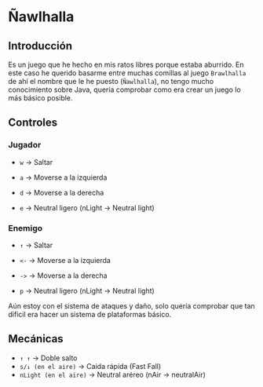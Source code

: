 # Ñawlhalla

## Introducción
Es un juego que he hecho en mis ratos libres porque estaba aburrido. En este caso he querido basarme entre muchas comillas al juego `Brawlhalla` de ahí el nombre que le he puesto (`Ñawlhalla`), no tengo mucho conocimiento sobre Java, quería comprobar como era crear un juego lo más básico posible.


## Controles
### Jugador
  - `w` -> Saltar
  - `a` -> Moverse a la izquierda
  - `d` -> Moverse a la derecha

  - `e` -> Neutral ligero (nLight -> Neutral light)

### Enemigo
  - `↑` -> Saltar
  - `<-` -> Moverse a la izquierda
  - `->` -> Moverse a la derecha

  - `p` -> Neutral ligero (nLight -> Neutral light)

Aún estoy con el sistema de ataques y daño, solo quería comprobar que tan dificil era hacer un sistema de plataformas básico.

## Mecánicas

- `↑ ↑` -> Doble salto
- `s/↓ (en el aire)` -> Caida rápida (Fast Fall)
- `nLight (en el aire)` -> Neutral aréreo (nAir -> neutralAir)
